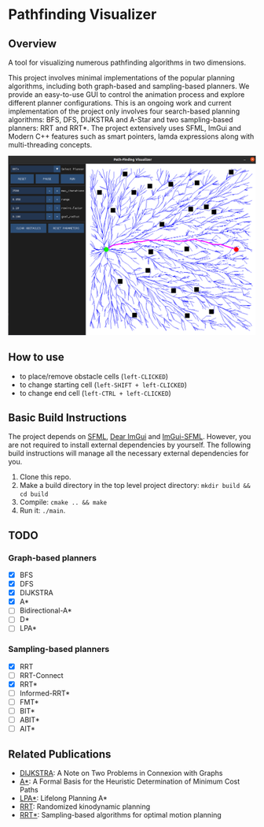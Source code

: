 # Pathfinding Visualizer

## Overview

A tool for visualizing numerous pathfinding algorithms in two dimensions.

This project involves minimal implementations of the popular planning algorithms, including both graph-based and sampling-based planners. We provide an easy-to-use GUI to control the animation process and explore different planner configurations. This is an ongoing work and current implementation of the project only involves four search-based planning algorithms: BFS, DFS, DIJKSTRA and A-Star and two sampling-based planners: RRT and RRT*. The project extensively uses SFML, ImGui and Modern C++ features such as smart pointers, lamda expressions along with multi-threading concepts.

![](figures/img0.png)

## How to use

- to place/remove obstacle cells (`left-CLICKED`)
- to change starting cell (`left-SHIFT + left-CLICKED`)
- to change end cell (`left-CTRL + left-CLICKED`)

## Basic Build Instructions

The project depends on [SFML](https://github.com/SFML/SFML), [Dear ImGui](https://github.com/ocornut/imgui) and [ImGui-SFML](https://github.com/eliasdaler/imgui-sfml). However, you are not required to install external dependencies by yourself. The following build instructions will manage all the necessary external dependencies for you. 

1. Clone this repo.
2. Make a build directory in the top level project directory: `mkdir build && cd build`
3. Compile: `cmake .. && make`
4. Run it: `./main`.

## TODO

### Graph-based planners
- [x] BFS
- [x] DFS
- [x] DIJKSTRA
- [x] A*
- [ ] Bidirectional-A*
- [ ] D*
- [ ] LPA*

### Sampling-based planners
- [x] RRT
- [ ] RRT-Connect
- [x] RRT*
- [ ] Informed-RRT*
- [ ] FMT*
- [ ] BIT*
- [ ] ABIT*
- [ ] AIT*

## Related Publications
- [DIJKSTRA](https://ir.cwi.nl/pub/9256/9256D.pdf): A Note on Two Problems in Connexion with Graphs
- [A*](https://ieeexplore.ieee.org/abstract/document/4082128?casa_token=0ltx8josfO0AAAAA:nA2z0T2qvr00C6rIhIM3Z7GhWJTQpFrYsdzpY9xc_VicZ0DZr5Q9KcclJT1215N3If6pae87MXRHHd0): A Formal Basis for the Heuristic Determination of Minimum Cost Paths
- [LPA*](https://www.cs.cmu.edu/~maxim/files/aij04.pdf): Lifelong Planning A*
- [RRT](https://journals.sagepub.com/doi/pdf/10.1177/02783640122067453?casa_token=fgVkbBjl93wAAAAA:xatnfEy0HmRWnZyzPcPMHoWpW2ch4WIFYY1SSVT-OjyVKidKavkiE7D3QMl3cHSpof4BlXQcSVzhbvo): Randomized kinodynamic planning
- [RRT*](https://journals.sagepub.com/doi/abs/10.1177/0278364911406761): Sampling-based algorithms for optimal motion planning
